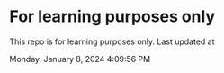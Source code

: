 # For learning purposes only
This repo is for learning purposes only.
Last updated at

Monday, January 8, 2024 4:09:56 PM

